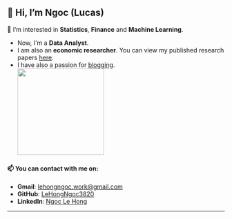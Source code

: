 ## 👋 Hi, I’m Ngoc (Lucas)

💞️ I’m interested in **Statistics**, **Finance** and **Machine Learning**.

+ Now, I'm a **Data Analyst**.
+ I am also an **economic researcher**. You can view my published research papers [here](https://github.com/LeHongNgoc3820/Paper).
+ I have also a passion for [blogging](https://github.com/LeHongNgoc3820/Lucas_viet_Blog).\
<img src="https://github.com/LeHongNgoc3820/Lucas_viet_Blog/blob/b5e2de5a812292889e793b719572d06f3ababf2d/Logo%20ta%CC%81ch%20ne%CC%82%CC%80n.png?raw=true"
     style="width:200px;height:200px;">

#### 📫 You can contact with me on:
+ **Gmail**: lehongngoc.work@gmail.com
+ **GitHub**: [LeHongNgoc3820](https://github.com/LeHongNgoc3820)
+ **Linkedln**: [Ngoc Le Hong](https://www.linkedin.com/in/ngoc-le-hong-44131b21a/)

_____
